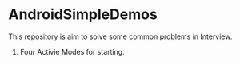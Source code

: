 # AndroidSimpleDemos

This repository is aim to solve some common problems in Interview.


1. Four Activie Modes for starting.
